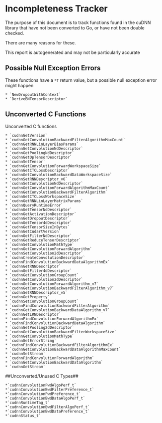 # Incompleteness Tracker #
The purpose of this document is to track functions found in the cuDNN library that have not been converted to Go, or have not been double checked.

There are many reasons for these. 

This report is autogenerated and may not be particularly accurate

## Possible Null Exception Errors ##
These functions have a `*T` return value, but a possible null exception error might happen

	* `NewDropoutWithContext`
	* `DeriveBNTensorDescriptor`

## Unconverted C Functions ##
Unconverted C functions

	* `cudnnGetVersion`
	* `cudnnGetConvolutionBackwardFilterAlgorithmMaxCount`
	* `cudnnGetRNNLinLayerBiasParams`
	* `cudnnGetConvolutionNdDescriptor`
	* `cudnnGetPoolingNdDescriptor`
	* `cudnnGetOpTensorDescriptor`
	* `cudnnSetTensor`
	* `cudnnGetConvolutionForwardWorkspaceSize`
	* `cudnnGetCTCLossDescriptor`
	* `cudnnGetConvolutionBackwardDataWorkspaceSize`
	* `cudnnSetRNNDescriptor_v6`
	* `cudnnSetConvolutionNdDescriptor`
	* `cudnnGetConvolutionForwardAlgorithmMaxCount`
	* `cudnnGetConvolutionBackwardFilterAlgorithm`
	* `cudnnGetCTCLossWorkspaceSize`
	* `cudnnGetRNNLinLayerMatrixParams`
	* `cudnnQueryRuntimeError`
	* `cudnnGetTensorNdDescriptor`
	* `cudnnGetActivationDescriptor`
	* `cudnnGetDropoutDescriptor`
	* `cudnnGetTensor4dDescriptor`
	* `cudnnGetTensorSizeInBytes`
	* `cudnnGetCudartVersion`
	* `cudnnGetFilterNdDescriptor`
	* `cudnnGetReduceTensorDescriptor`
	* `cudnnSetConvolutionMathType`
	* `cudnnGetConvolutionForwardAlgorithm`
	* `cudnnSetConvolution2dDescriptor`
	* `cudnnCreateConvolutionDescriptor`
	* `cudnnFindConvolutionBackwardDataAlgorithmEx`
	* `cudnnGetRNNDescriptor`
	* `cudnnGetFilter4dDescriptor`
	* `cudnnGetConvolutionGroupCount`
	* `cudnnGetConvolution2dDescriptor`
	* `cudnnGetConvolutionForwardAlgorithm_v7`
	* `cudnnGetConvolutionBackwardFilterAlgorithm_v7`
	* `cudnnSetRNNDescriptor_v5`
	* `cudnnGetProperty`
	* `cudnnSetConvolutionGroupCount`
	* `cudnnFindConvolutionBackwardFilterAlgorithm`
	* `cudnnGetConvolutionBackwardDataAlgorithm_v7`
	* `cudnnGetLRNDescriptor`
	* `cudnnFindConvolutionForwardAlgorithmEx`
	* `cudnnFindConvolutionBackwardDataAlgorithm`
	* `cudnnGetPooling2dDescriptor`
	* `cudnnGetConvolutionBackwardFilterWorkspaceSize`
	* `cudnnGetConvolutionMathType`
	* `cudnnGetErrorString`
	* `cudnnFindConvolutionBackwardFilterAlgorithmEx`
	* `cudnnGetConvolutionBackwardDataAlgorithmMaxCount`
	* `cudnnSetStream`
	* `cudnnFindConvolutionForwardAlgorithm`
	* `cudnnGetConvolutionBackwardDataAlgorithm`
	* `cudnnGetStream`

##Unconverted/Unused C Types##
	
	*`cudnnConvolutionFwdAlgoPerf_t`
	*`cudnnConvolutionBwdFilterPreference_t`
	*`cudnnConvolutionFwdPreference_t`
	*`cudnnConvolutionBwdDataAlgoPerf_t`
	*`cudnnRuntimeTag_t`
	*`cudnnConvolutionBwdFilterAlgoPerf_t`
	*`cudnnConvolutionBwdDataPreference_t`
	*`cudnnStatus_t`
